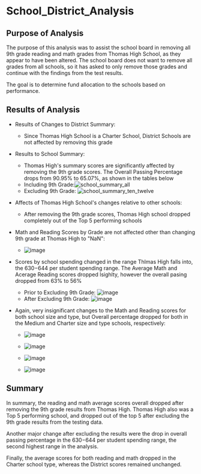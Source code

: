 # School_District_Analysis

## Purpose of Analysis
The purpose of this analysis was to assist the school board in removing all 9th grade reading and math grades from Thomas High School, as they appear to have been altered. The school board does not want to remove all grades from all schools, so it has asked to only remove those grades and continue with the findings from the test results.

The goal is to determine fund allocation to the schools based on performance.

## Results of Analysis

* Results of Changes to District Summary:
  * Since Thomas High School is a Charter School, District Schools are not affected by removing this grade
* Results to School Summary:
  * Thomas High's summary scores are significantly affected by removing the 9th grade scores. The Overall Passing Percentage drops from 90.95% to 65.07%, as shown in the tables below
  * Including 9th Grade:![school_summary_all](https://user-images.githubusercontent.com/80076110/114345200-e94afb80-9b26-11eb-8dc3-89f1f179d6df.png)
  * Excluding 9th Grade: ![school_summary_ten_twelve](https://user-images.githubusercontent.com/80076110/114345236-f831ae00-9b26-11eb-83ef-8899ac58b3d0.png)
* Affects of Thomas High School's changes relative to other schools:
  * After removing the 9th grade scores, Thomas High school dropped completely out of the Top 5 performing schools

* Math and Reading Scores by Grade are not affected other than changing 9th grade at Thomas High to "NaN":
  * ![image](https://user-images.githubusercontent.com/80076110/114345894-28c61780-9b28-11eb-8237-525c7fbe6d88.png)
* Scores by school spending changed in the range Thlmas High falls into, the $630-$644 per student spending range. The Average Math and Acerage Reading scores dropped lsighlty, however the overall pasing dropped from 63% to 56%
  * Prior to Excluding 9th Grade: ![image](https://user-images.githubusercontent.com/80076110/114346413-0e406e00-9b29-11eb-82b0-6b9de5627e12.png)
  * After Excluding 9th Grade: ![image](https://user-images.githubusercontent.com/80076110/114346431-17c9d600-9b29-11eb-8272-f692230e53bc.png)
* Again, very insignificant changes to the Math and Reading scores for both school size and type, but Overall percentage dropped for both in the Medium and Charter size and type schools, respectively:
  * ![image](https://user-images.githubusercontent.com/80076110/114346719-873fc580-9b29-11eb-81db-5e73b3b66ace.png)
  * ![image](https://user-images.githubusercontent.com/80076110/114346736-8dce3d00-9b29-11eb-9837-4f0bae6f6ac6.png)

  * ![image](https://user-images.githubusercontent.com/80076110/114346794-a0487680-9b29-11eb-80fa-80b2e65c4c8a.png)
  * ![image](https://user-images.githubusercontent.com/80076110/114346811-a76f8480-9b29-11eb-80d2-ca1bed25a02a.png)

## Summary

In summary, the reading and math average scores overall dropped after removing the 9th grade results from Thomas High. Thomas High also was a Top 5 performing school, and dropped out of the top 5 after excluding the 9th grade results from the testing data. 

Another major change after excluding the results were the drop in overall passing percentage in the $630-$644 per student spending range, the second highest range in the analysis.

Finally, the average scores for both reading and math dropped in the Charter school type, whereas the District scores remained unchanged.

